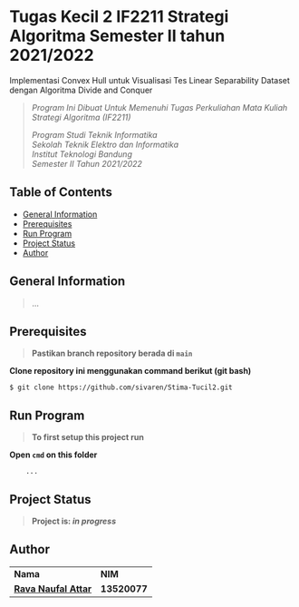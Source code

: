 # Tugas Kecil 2 IF2211 Strategi Algoritma Semester II tahun 2021/2022
Implementasi Convex Hull untuk Visualisasi Tes Linear Separability Dataset dengan Algoritma Divide and Conquer

> _Program Ini Dibuat Untuk Memenuhi Tugas Perkuliahan Mata Kuliah Strategi Algoritma (IF2211)_ <br/>
>
> _Program Studi Teknik Informatika <br/>
> Sekolah Teknik Elektro dan Informatika <br/>
> Institut Teknologi Bandung <br/>
> Semester II Tahun 2021/2022 <br/>_

## Table of Contents
* [General Information](#general-information)
* [Prerequisites](#prerequisites)
* [Run Program](#run-program)
* [Project Status](#project-status)
* [Author](#author)

## General Information
> ...

## Prerequisites
> **Pastikan branch repository berada di `main`** </br>

**Clone repository ini menggunakan command berikut (git bash)**
```
$ git clone https://github.com/sivaren/Stima-Tucil2.git
```

## Run Program
> **To first setup this project run** </br>

**Open `cmd` on this folder**
```
    ...
```

## Project Status
> **Project is: _in progress_**

## Author
<table>
    <tr>
      <td><b>Nama</b></td>
      <td><b>NIM</b></td>
    </tr>
    <tr>
      <td><a href="https://github.com/sivaren"><b>Rava Naufal Attar</b></a></td>
      <td><b>13520077</b></td>
    </tr>
</table>